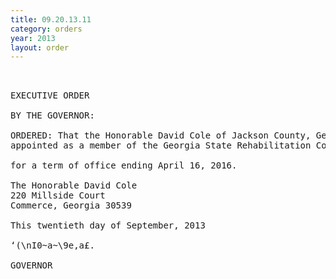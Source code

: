 ```yaml
---
title: 09.20.13.11
category: orders
year: 2013
layout: order
---
```


<pre> 

EXECUTIVE ORDER

BY THE GOVERNOR:

ORDERED: That the Honorable David Cole of Jackson County, Georgia, is
appointed as a member of the Georgia State Rehabilitation Council,

for a term of office ending April 16, 2016.

The Honorable David Cole
220 Millside Court
Commerce, Georgia 30539

This twentieth day of September, 2013

‘(\nI0~a~\9e,a£.

GOVERNOR

</pre>
